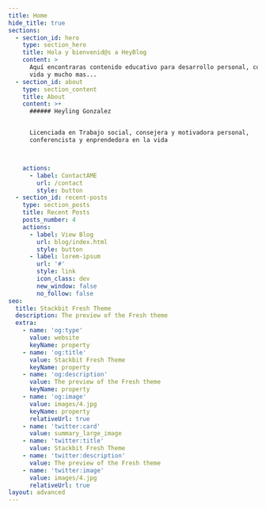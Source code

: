 ```yaml
---
title: Home
hide_title: true
sections:
  - section_id: hero
    type: section_hero
    title: Hola y bienvenid@s a HeyBlog
    content: >
      Aquí encontraras contenido educativo para desarrollo personal, consejos de
      vida y mucho mas...
  - section_id: about
    type: section_content
    title: About
    content: >+
      ###### Heyling Gonzalez


      Licenciada en Trabajo social, consejera y motivadora personal,
      conferencista y enprendedora en la vida



    actions:
      - label: ContactAME
        url: /contact
        style: button
  - section_id: recent-posts
    type: section_posts
    title: Recent Posts
    posts_number: 4
    actions:
      - label: View Blog
        url: blog/index.html
        style: button
      - label: lorem-ipsum
        url: '#'
        style: link
        icon_class: dev
        new_window: false
        no_follow: false
seo:
  title: Stackbit Fresh Theme
  description: The preview of the Fresh theme
  extra:
    - name: 'og:type'
      value: website
      keyName: property
    - name: 'og:title'
      value: Stackbit Fresh Theme
      keyName: property
    - name: 'og:description'
      value: The preview of the Fresh theme
      keyName: property
    - name: 'og:image'
      value: images/4.jpg
      keyName: property
      relativeUrl: true
    - name: 'twitter:card'
      value: summary_large_image
    - name: 'twitter:title'
      value: Stackbit Fresh Theme
    - name: 'twitter:description'
      value: The preview of the Fresh theme
    - name: 'twitter:image'
      value: images/4.jpg
      relativeUrl: true
layout: advanced
---
```

